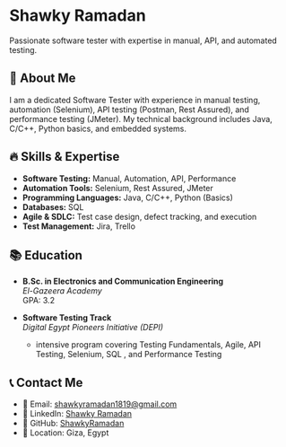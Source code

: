 # Shawky Ramadan

Passionate software tester with expertise in manual, API, and automated testing.

## 🚀 About Me

I am a dedicated Software Tester with experience in manual testing, automation (Selenium), API testing (Postman, Rest Assured), and performance testing (JMeter). My technical background includes Java, C/C++, Python basics, and embedded systems.

## 🔥 Skills & Expertise

- **Software Testing:** Manual, Automation, API, Performance
- **Automation Tools:** Selenium, Rest Assured, JMeter
- **Programming Languages:** Java, C/C++, Python (Basics)
- **Databases:** SQL
- **Agile & SDLC:** Test case design, defect tracking, and execution
- **Test Management:** Jira, Trello
## 📚 Education

- **B.Sc. in Electronics and Communication Engineering**  
  *El-Gazeera Academy*  
  GPA: 3.2

- **Software Testing Track**  
  *Digital Egypt Pioneers Initiative (DEPI)*  
  - intensive program covering Testing Fundamentals, Agile, API Testing, Selenium, SQL , and Performance Testing

## 📞 Contact Me

- 📧 Email: shawkyramadan1819@gmail.com
- 🔗 LinkedIn: [Shawky Ramadan](https://www.linkedin.com/in/shawky-ramadan-0b8618203/)
- 🐙 GitHub: [ShawkyRamadan](https://github.com/ShawkyRamadan)
- 📍 Location: Giza, Egypt

